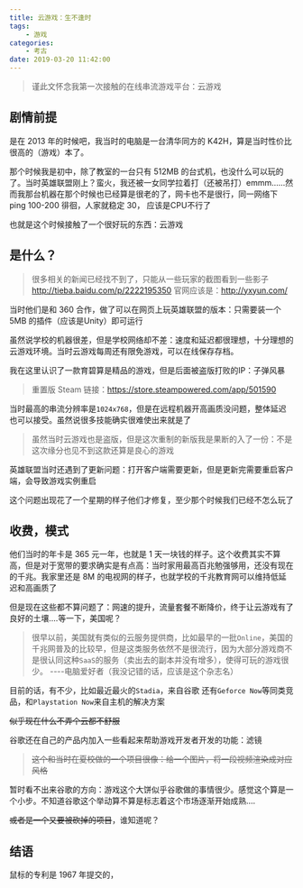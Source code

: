 ```yaml
---
title: 云游戏：生不逢时
tags: 
    - 游戏
categories:
    - 考古
date: 2019-03-20 11:42:00
---
```


> 谨此文怀念我第一次接触的在线串流游戏平台：云游戏

## 剧情前提

是在 2013 年的时候吧，我当时的电脑是一台清华同方的 K42H，算是当时性价比很高的（游戏）本了。

那个时候我是初中，除了教室的一台只有 512MB 的台式机，也没什么可以玩的了。当时英雄联盟刚上？蛮火，我还被一女同学拉着打（还被吊打）emmm……然而我那台机器在那个时候也已经算是很老的了，网卡也不是很行，同一网络下ping 100-200 徘徊，人家就稳定 30， 应该是CPU不行了

也就是这个时候接触了一个很好玩的东西：云游戏

## 是什么？

> 很多相关的新闻已经找不到了，只能从一些玩家的截图看到一些影子
> http://tieba.baidu.com/p/2222195350
> 官网应该是：http://yxyun.com/

当时他们是和 360 合作，做了可以在网页上玩英雄联盟的版本：只需要装一个 5MB 的插件（应该是Unity）即可运行

虽然说学校的机器很差，但是学校网络却不差：速度和延迟都很理想，十分理想的云游戏环境。当时云游戏每周还有限免游戏，可以在线保存存档。

我在这里认识了一款育碧算是精品的游戏，但是后面被盗版打败的IP：子弹风暴

> 重置版 Steam 链接：https://store.steampowered.com/app/501590

当时最高的串流分辨率是`1024x768`，但是在远程机器开高画质没问题，整体延迟也可以接受。虽然说很多技能确实很难使出来就是了

> 虽然当时云游戏也是盗版，但是这次重制的新版我是果断的入了一份：不是这次缘分也见不到这款还算是良心的游戏

英雄联盟当时还遇到了更新问题：打开客户端需要更新，但是更新完需要重启客户端，会导致游戏实例重启

这个问题出现花了一个星期的样子他们才修复，至少那个时候我们已经不怎么玩了

## 收费，模式

他们当时的年卡是 365 元一年，也就是 1 天一块钱的样子。这个收费其实不算高，但是对于宽带的要求确实是有点高：当时家用最高百兆勉强够用，还没有现在的千兆。我家里还是 8M 的电视网的样子，也就学校的千兆教育网可以维持低延迟和高画质了

但是现在这些都不算问题了：网速的提升，流量套餐不断降价，终于让云游戏有了良好的土壤....等一下，美国呢？

> 很早以前，美国就有类似的云服务提供商，比如最早的一批`Online`，美国的千兆网普及的比较早，但是这类服务依然不是很流行，因为大部分游戏商不是很认同这种`SaaS`的服务（卖出去的副本并没有增多），使得可玩的游戏很少。
> ----电脑爱好者（我没记错的话，应该是这个杂志名）

目前的话，有不少，比如最近最火的`Stadia`，来自谷歌
还有`Geforce Now`等同类竞品，和`Playstation Now`来自主机的解决方案

~~似乎现在什么不弄个云都不舒服~~

谷歌还在自己的产品内加入一些看起来帮助游戏开发者开发的功能：滤镜

> ~~这个和当时在夏校做的一个项目很像：给一个图片，将一段视频渲染成对应风格~~

暂时看不出来谷歌的方向：游戏这个大饼似乎谷歌做的事情很少。感觉这个算是一个小步。不知道谷歌这个举动算不算是标志着这个市场逐渐开始成熟....

~~或者是一个又要被砍掉的项目~~，谁知道呢？

## 结语

鼠标的专利是 1967 年提交的，

<!--stackedit_data:
eyJoaXN0b3J5IjpbNzU3MzMxNzksMTY2OTEzNzAwNSwxNDI2ND
AzMTk3LC0xMzc1NTczNjcxLC0yMjY0NjA1MzBdfQ==
-->